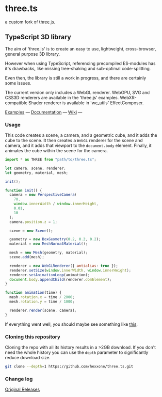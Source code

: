 # three.ts

a custom fork of [three.js](https://github.com/mrdoob/three.js).

## TypeScript 3D library

The aim of 'three.js' is to create an easy to use, lightweight, cross-browser, general purpose 3D library.

However when using TypeScript, referencing precompiled ES-modules has it's drawbacks, like missing tree-shaking and sub-optimal code-splitting.

Even then, the library is still a work in progress, and there are certainly some issues.

The current version only includes a WebGL renderer.
WebGPU, SVG and CSS3D renderers are available in the 'three.js' examples.
WebXR-compatible Shader renderer is available in 'we_utils' EffectComposer.

[Examples](https://threejs.org/examples/) &mdash;
[Documentation](https://threejs.org/docs/) &mdash;
[Wiki](https://github.com/mrdoob/three.js/wiki) &mdash;

### Usage

This code creates a scene, a camera, and a geometric cube, and it adds the cube to the scene.
It then creates a `WebGL` renderer for the scene and camera, and it adds that viewport to the `document.body` element.
Finally, it animates the cube within the scene for the camera.

```javascript
import * as THREE from "path/to/three.ts";

let camera, scene, renderer;
let geometry, material, mesh;

init();

function init() {
  camera = new PerspectiveCamera(
    70,
    window.innerWidth / window.innerHeight,
    0.01,
    10
  );
  camera.position.z = 1;

  scene = new Scene();

  geometry = new BoxGeometry(0.2, 0.2, 0.2);
  material = new MeshNormalMaterial();

  mesh = new Mesh(geometry, material);
  scene.add(mesh);

  renderer = new WebGLRenderer({ antialias: true });
  renderer.setSize(window.innerWidth, window.innerHeight);
  renderer.setAnimationLoop(animation);
  document.body.appendChild(renderer.domElement);
}

function animation(time) {
  mesh.rotation.x = time / 2000;
  mesh.rotation.y = time / 1000;

  renderer.render(scene, camera);
}
```

If everything went well, you should maybe see something like [this](https://jsfiddle.net/vy29n6aj/).

### Cloning this repository

Cloning the repo with all its history results in a >2GB download.
If you don't need the whole history you can use the `depth` parameter to significantly reduce download size.

```sh
git clone --depth=1 https://github.com/hexxone/three.ts.git
```

### Change log

[Original Releases](https://github.com/mrdoob/three.js/releases)
